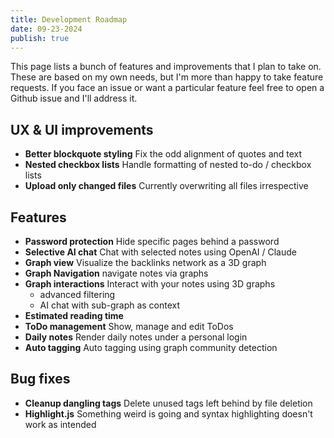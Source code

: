 ```yaml
---
title: Development Roadmap
date: 09-23-2024
publish: true
---
```


This page lists a bunch of features and improvements that I plan to
take on. These are based on my own needs, but I'm more than happy to
take feature requests. If you face an issue or want a particular feature
feel free to open a Github issue and I'll address it.

## UX & UI improvements

- **Better blockquote styling** Fix the odd alignment of quotes and text
- **Nested checkbox lists** Handle formatting of nested to-do / checkbox lists
- **Upload only changed files** Currently overwriting all files irrespective

## Features
- **Password protection** Hide specific pages behind a password
- **Selective AI chat** Chat with selected notes using OpenAI / Claude
- **Graph view** Visualize the backlinks network as a 3D graph
- **Graph Navigation** navigate notes via graphs
- **Graph interactions** Interact with your notes using 3D graphs
  - advanced filtering
  - AI chat with sub-graph as context
- **Estimated reading time**
- **ToDo management** Show, manage and edit ToDos
- **Daily notes** Render daily notes under a personal login
- **Auto tagging** Auto tagging using graph community detection

## Bug fixes
- **Cleanup dangling tags** Delete unused tags left behind by file deletion
- **Highlight.js** Something weird is going and syntax highlighting doesn't work as intended
